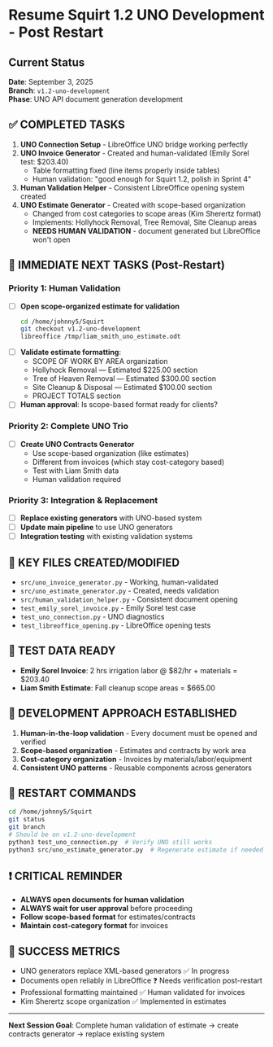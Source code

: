 # Resume Squirt 1.2 UNO Development - Post Restart

## Current Status
**Date**: September 3, 2025  
**Branch**: `v1.2-uno-development`  
**Phase**: UNO API document generation development

## ✅ COMPLETED TASKS
1. **UNO Connection Setup** - LibreOffice UNO bridge working perfectly
2. **UNO Invoice Generator** - Created and human-validated (Emily Sorel test: $203.40)
   - Table formatting fixed (line items properly inside tables)
   - Human validation: "good enough for Squirt 1.2, polish in Sprint 4"
3. **Human Validation Helper** - Consistent LibreOffice opening system created
4. **UNO Estimate Generator** - Created with scope-based organization
   - Changed from cost categories to scope areas (Kim Sherertz format)
   - Implements: Hollyhock Removal, Tree Removal, Site Cleanup areas
   - **NEEDS HUMAN VALIDATION** - document generated but LibreOffice won't open

## 🔄 IMMEDIATE NEXT TASKS (Post-Restart)

### Priority 1: Human Validation
- [ ] **Open scope-organized estimate for validation**
  ```bash
  cd /home/johnny5/Squirt
  git checkout v1.2-uno-development
  libreoffice /tmp/liam_smith_uno_estimate.odt
  ```
- [ ] **Validate estimate formatting**:
  - SCOPE OF WORK BY AREA organization
  - Hollyhock Removal — Estimated $225.00 section
  - Tree of Heaven Removal — Estimated $300.00 section  
  - Site Cleanup & Disposal — Estimated $100.00 section
  - PROJECT TOTALS section
- [ ] **Human approval**: Is scope-based format ready for clients?

### Priority 2: Complete UNO Trio
- [ ] **Create UNO Contracts Generator**
  - Use scope-based organization (like estimates)
  - Different from invoices (which stay cost-category based)
  - Test with Liam Smith data
  - Human validation required

### Priority 3: Integration & Replacement
- [ ] **Replace existing generators** with UNO-based system
- [ ] **Update main pipeline** to use UNO generators
- [ ] **Integration testing** with existing validation systems

## 📁 KEY FILES CREATED/MODIFIED
- `src/uno_invoice_generator.py` - Working, human-validated
- `src/uno_estimate_generator.py` - Created, needs validation  
- `src/human_validation_helper.py` - Consistent document opening
- `test_emily_sorel_invoice.py` - Emily Sorel test case
- `test_uno_connection.py` - UNO diagnostics
- `test_libreoffice_opening.py` - LibreOffice opening tests

## 🧪 TEST DATA READY
- **Emily Sorel Invoice**: 2 hrs irrigation labor @ $82/hr + materials = $203.40
- **Liam Smith Estimate**: Fall cleanup scope areas = $665.00

## 🎯 DEVELOPMENT APPROACH ESTABLISHED
1. **Human-in-the-loop validation** - Every document must be opened and verified
2. **Scope-based organization** - Estimates and contracts by work area
3. **Cost-category organization** - Invoices by materials/labor/equipment
4. **Consistent UNO patterns** - Reusable components across generators

## 📝 RESTART COMMANDS
```bash
cd /home/johnny5/Squirt
git status
git branch
# Should be on v1.2-uno-development
python3 test_uno_connection.py  # Verify UNO still works
python3 src/uno_estimate_generator.py  # Regenerate estimate if needed
```

## ❗ CRITICAL REMINDER
- **ALWAYS open documents for human validation**
- **ALWAYS wait for user approval** before proceeding
- **Follow scope-based format** for estimates/contracts
- **Maintain cost-category format** for invoices

## 🚀 SUCCESS METRICS
- UNO generators replace XML-based generators ✅ In progress
- Documents open reliably in LibreOffice ❓ Needs verification post-restart
- Professional formatting maintained ✅ Human validated for invoices
- Kim Sherertz scope organization ✅ Implemented in estimates

---
**Next Session Goal**: Complete human validation of estimate → create contracts generator → replace existing system